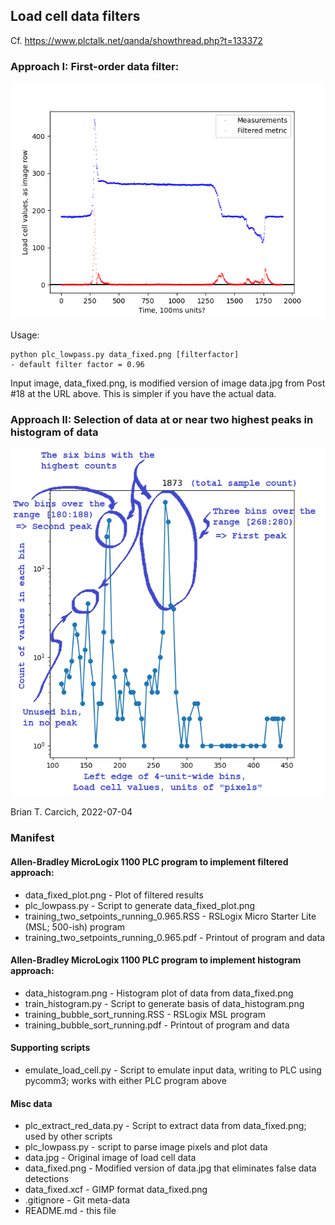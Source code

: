 ## Load cell data filters
Cf. https://www.plctalk.net/qanda/showthread.php?t=133372

### Approach I:  First-order data filter:

![](data_fixed_plot.png)

Usage:

    python plc_lowpass.py data_fixed.png [filterfactor]
    - default filter factor = 0.96

Input image, data_fixed.png, is modified version of image data.jpg
from Post #18 at the URL above.  This is simpler if you have the
actual data.

### Approach II:  Selection of data at or near two highest peaks in histogram of data

![](data_histogram.png)

Brian T. Carcich, 2022-07-04

### Manifest

#### Allen-Bradley MicroLogix 1100 PLC program to implement filtered approach:

* data_fixed_plot.png - Plot of filtered results
* plc_lowpass.py - Script to generate data_fixed_plot.png
* training_two_setpoints_running_0.965.RSS - RSLogix Micro Starter Lite (MSL; 500-ish) program
* training_two_setpoints_running_0.965.pdf - Printout of program and data

#### Allen-Bradley MicroLogix 1100 PLC program to implement histogram approach:

* data_histogram.png - Histogram plot of data from data_fixed.png
* train_histogram.py - Script to generate basis of data_histogram.png
* training_bubble_sort_running.RSS -  RSLogix MSL program
* training_bubble_sort_running.pdf - Printout of program and data

#### Supporting scripts
* emulate_load_cell.py - Script to emulate input data, writing to PLC using pycomm3; works with either PLC program above

#### Misc data

* plc_extract_red_data.py - Script to extract data from data_fixed.png; used by other scripts
* plc_lowpass.py - script to parse image pixels and plot data
* data.jpg - Original image of load cell data
* data_fixed.png - Modified version of data.jpg that eliminates false data detections
* data_fixed.xcf - GIMP format data_fixed.png
* .gitignore - Git meta-data
* README.md - this file
